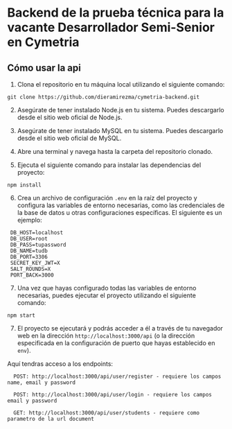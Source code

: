 # Backend de la prueba técnica para la vacante Desarrollador Semi-Senior en Cymetria

## Cómo usar la api
1. Clona el repositorio en tu máquina local utilizando el siguiente comando:
  ```
  git clone https://github.com/dieramirezma/cymetria-backend.git
  ```

2. Asegúrate de tener instalado Node.js en tu sistema. Puedes descargarlo desde el sitio web oficial de Node.js.

3. Asegúrate de tener instalado MySQL en tu sistema. Puedes descargarlo desde el sitio web oficial de MySQL.

4. Abre una terminal y navega hasta la carpeta del repositorio clonado.

5. Ejecuta el siguiente comando para instalar las dependencias del proyecto:
  ```
  npm install
  ```

6. Crea un archivo de configuración `.env` en la raíz del proyecto y configura las variables de entorno necesarias, como las credenciales de la base de datos u otras configuraciones específicas. El siguiente es un ejemplo:

```
 DB_HOST=localhost
 DB_USER=root
 DB_PASS=tupassword
 DB_NAME=tudb
 DB_PORT=3306
 SECRET_KEY_JWT=X
 SALT_ROUNDS=X
 PORT_BACK=3000
```
7. Una vez que hayas configurado todas las variables de entorno necesarias, puedes ejecutar el proyecto utilizando el siguiente comando:
  ```
  npm start
  ```

7. El proyecto se ejecutará y podrás acceder a él a través de tu navegador web en la dirección `http://localhost:3000/api` (o la dirección especificada en la configuración de puerto que hayas establecido en `env`).

Aquí tendras acceso a los endpoints:
```
  POST: http://localhost:3000/api/user/register - requiere los campos name, email y password
  
  POST: http://localhost:3000/api/user/login - requiere los campos  email y password

  GET: http://localhost:3000/api/user/students - requiere como parametro de la url document
```
